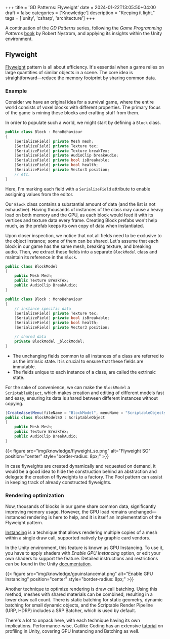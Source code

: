 +++
title = 'GD Patterns: Flyweight'
date = 2024-01-22T13:05:50+04:00
draft = false
categories = ['Knowledge']
description = "Keeping it light."
tags = ['unity', 'csharp', 'architecture']
+++

A continuation of the _GD Patterns_ series, following the _Game Programming Patterns_ [book](https://gameprogrammingpatterns.com) by Robert Nystrom, and applying its insights within the Unity environment.

## Flyweight

[Flyweight](https://gameprogrammingpatterns.com/flyweight.html) pattern is all about efficiency. It's essential when a game relies on large quantities of similar objects in a scene. The core idea is straightforward—reduce the memory footprint by sharing common data.

### Example

Consider we have an original idea for a survival game, where the entire world consists of voxel blocks with different properties. The primary focus of the game is mining these blocks and crafting stuff from them.

In order to populate such a world, we might start by defining a `Block` class.

```csharp
public class Block : MonoBehaviour
{
    [SerializeField] private Mesh mesh;
    [SerializeField] private Texture tex;
    [SerializeField] private Texture breakTex;
    [SerializeField] private AudioClip breakAudio;
    [SerializeField] private bool isBreakable;
    [SerializeField] private bool health;
    [SerializeField] private Vector3 position;
    // etc.
}
```

Here, I'm marking each field with a `SerializeField` attribute to enable assigning values from the editor.

Our `Block` class contains a substantial amount of data (and the list is not exhaustive). Having thousands of instances of the class may cause a heavy load on both memory and the GPU, as each block would feed it with its vertices and texture data every frame. Creating Block prefabs won't help much, as the prefab keeps its own copy of data when instantiated.

Upon closer inspection, we notice that not all fields need to be exclusive to the object instance; some of them can be shared. Let's assume that each block in our game has the same mesh, breaking texture, and breaking audio. Then, we extract these fields into a separate `BlockModel` class and maintain its reference in the `Block`.

```csharp
public class BlockModel
{
    public Mesh Mesh;
    public Texture BreakTex;
    public AudioClip BreakAudio;
}

public class Block : MonoBehaviour
{
    // instance specific data
    [SerializeField] private Texture tex;
    [SerializeField] private bool isBreakable;
    [SerializeField] private bool health;
    [SerializeField] private Vector3 position;

    // shared data
    private BlockModel _blockModel;
}
```

- The unchanging fields common to all instances of a class are referred to as the intrinsic state. It is crucial to ensure that these fields are immutable.
- The fields unique to each instance of a class, are called the extrinsic state.

For the sake of convenience, we can make the `BlockModel` a `ScriptableObject`, which makes creation and editing of different models fast and easy, ensuring its data is shared between different instances without copying.

```csharp
[CreateAssetMenu(fileName = "BlockModel", menuName = "ScriptableObjects/NewBlockModel", order = 1)]
public class BlockModelSO : ScriptableObject
{
    public Mesh Mesh;
    public Texture BreakTex;
    public AudioClip BreakAudio;
}
```

{{< figure src="img/knowledge/flyweight_so.png" alt="Flyweight SO" position="center" style="border-radius: 8px;"  >}}

In case flyweights are created dynamically and requested on demand, it would be a good idea to hide the construction behind an abstraction and delegate the creation of flyweights to a factory. The Pool pattern can assist in keeping track of already constructed flyweights. 

### Rendering optimization

Now, thousands of blocks in our game share common data, significantly improving memory usage. However, the GPU load remains unchanged—instanced rendering is here to help, and it is itself an implementation of the Flyweight pattern.

[Instancing](https://en.wikipedia.org/wiki/Geometry_instancing) is a technique that allows rendering multiple copies of a mesh within a single draw call, supported natively by graphic card vendors.

In the Unity environment, this feature is known as GPU Instancing. To use it, you have to apply shaders with _Enable GPU Instancing_ option, or edit your own shaders to support the feature. Detailed instructions and restrictions can be found in the Unity [documentation](https://docs.unity3d.com/540/Documentation/Manual/GPUInstancing).

{{< figure src="img/knowledge/gpuinstancemat.png" alt="Enable GPU Instancing" position="center" style="border-radius: 8px;"  >}}

Another technique to optimize rendering is draw call batching. Using this method, meshes with shared materials can be combined, resulting in a lower draw call count. There is static batching for static geometry, dynamic batching for small dynamic objects, and the Scriptable Render Pipeline (URP, HDRP) includes a SRP Batcher, which is used by default.

There's a lot to unpack here, with each technique having its own implications. Performance-wise, Catlike Coding has an extensive [tutorial](https://catlikecoding.com/unity/tutorials/basics/measuring-performance/) on profiling in Unity, covering GPU Instancing and Batching as well.
